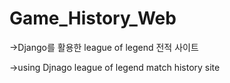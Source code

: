 # Game_History_Web

->Django를 활용한 league of legend 전적 사이트

->using Djnago league of legend match history site 
